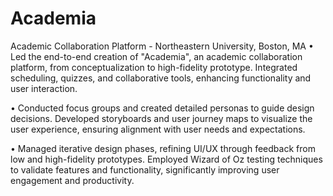 # Academia
Academic Collaboration Platform - Northeastern University, Boston, MA
•	Led the end-to-end creation of "Academia", an academic collaboration platform, from conceptualization to high-fidelity prototype. Integrated scheduling, quizzes, and collaborative tools, enhancing functionality and user interaction.

•	Conducted focus groups and created detailed personas to guide design decisions. Developed storyboards and user journey maps to visualize the user experience, ensuring alignment with user needs and expectations.

•	Managed iterative design phases, refining UI/UX through feedback from low and high-fidelity prototypes. Employed Wizard of Oz testing techniques to validate features and functionality, significantly improving user engagement and productivity.
